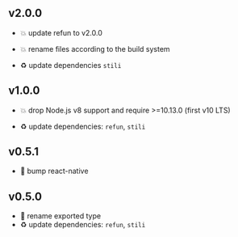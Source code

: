 ## v2.0.0

* 💥 update refun to v2.0.0

* 💥 rename files according to the build system

* ♻️ update dependencies `stili`

## v1.0.0

* 💥 drop Node.js v8 support and require >=10.13.0 (first v10 LTS)

* ♻️ update dependencies: `refun`, `stili`

## v0.5.1

* 🐞 bump react-native

## v0.5.0

* 🐞 rename exported type
* ♻️ update dependencies: `refun`, `stili`
